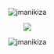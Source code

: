 <p align="Center"><img src="https://github-profile-trophy.vercel.app/?username=jmanikiza&rank=SECRET,SSS,SS,S,AAA,AA,A,B,C&row=2&theme=alduin" alt="jmanikiza" /></p>


<p align="Center"><img src="https://github-readme-streak-stats.herokuapp.com/?user=JManikiza&stroke=ffffff&background=1c1917&ring=0891b2&fire=0891b2&currStreakNum=ffffff&currStreakLabel=0891b2&sideNums=ffffff&sideLabels=ffffff&dates=ffffff&hide_border=true" /></p>

<p align="Center"><img src="https://komarev.com/ghpvc/?username=jmanikiza&label=Profile%20views" alt="jmanikiza" /> </p>

